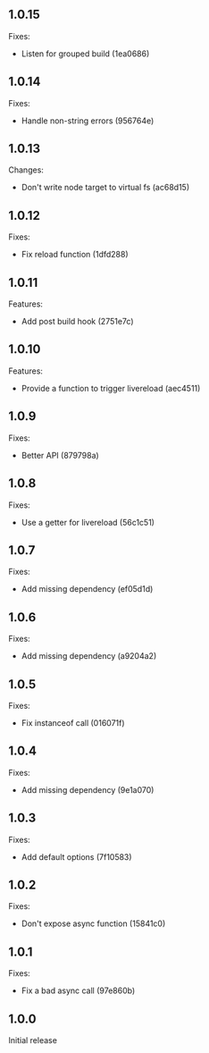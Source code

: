 ## 1.0.15

Fixes:

- Listen for grouped build (1ea0686)

## 1.0.14

Fixes:

- Handle non-string errors (956764e)

## 1.0.13

Changes:

- Don't write node target to virtual fs (ac68d15)

## 1.0.12

Fixes:

- Fix reload function (1dfd288)

## 1.0.11

Features:

- Add post build hook (2751e7c)

## 1.0.10

Features:

- Provide a function to trigger livereload (aec4511)

## 1.0.9

Fixes:

- Better API (879798a)

## 1.0.8

Fixes:

- Use a getter for livereload (56c1c51)

## 1.0.7

Fixes:

- Add missing dependency (ef05d1d)

## 1.0.6

Fixes:

- Add missing dependency (a9204a2)

## 1.0.5

Fixes:

- Fix instanceof call (016071f)

## 1.0.4

Fixes:

- Add missing dependency (9e1a070)

## 1.0.3

Fixes:

- Add default options (7f10583)

## 1.0.2

Fixes:

- Don't expose async function (15841c0)

## 1.0.1

Fixes:

- Fix a bad async call (97e860b)

## 1.0.0

Initial release